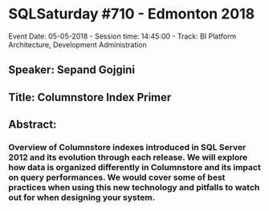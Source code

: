 # SQLSaturday #710 - Edmonton 2018
Event Date: 05-05-2018 - Session time: 14:45:00 - Track: BI Platform Architecture, Development  Administration
## Speaker: Sepand Gojgini
## Title: Columnstore Index Primer
## Abstract:
### Overview of Columnstore indexes introduced in SQL Server 2012 and its evolution through each release. We will explore how data is organized differently in Columnstore and its impact on query performances. We would cover some of best practices when using this new technology and pitfalls to watch out for when designing your system.
